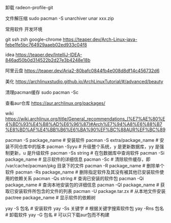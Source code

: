 卸载  radeon-profile-git

文件解压缩
sudo pacman -S unarchiver
unar xxx.zip

常用软件 开发环境

git
ssh
zsh
google-chrome
https://teaper.dev/Arch-Linux-java-febe1fe5bc764929aaeb02ed933c04f8

idea
https://teaper.dev/IntelliJ-IDEA-846ad50b0d314522b2d27e3b4248e18b

阿里云盘
https://teaper.dev/Aria2-80bafc0844fb4e008d8df14c456732d6


美化
https://archlinuxstudio.github.io/ArchLinuxTutorial/#/advanced/beauty




清理pacman缓存
sudo pacman -Sc


查看aur仓库
https://aur.archlinux.org/packages/

wiki
https://wiki.archlinux.org/title/General_recommendations_(%E7%AE%80%E4%BD%93%E4%B8%AD%E6%96%87)#Arch%E7%94%A8%E6%88%B7%E8%BD%AF%E4%BB%B6%E6%BA%90%EF%BC%88AUR%EF%BC%89




pacman -S package_name        # 安装软件
pacman -S extra/package_name  # 安装不同仓库中的版本
pacman -Syyu                   # 升级整个系统，y 是更新数据库，yy 是强制更新，u 是升级软件
pacman -Ss string             # 在包数据库中查询软件
pacman -Si package_name       # 显示软件的详细信息
pacman -Sc                    # 清除软件缓存，即 /var/cache/pacman/pkg 目录下的文件
pacman -R package_name        # 删除单个软件
pacman -Rs package_name       # 删除指定软件及其没有被其他已安装软件使用的依赖关系
pacman -Qs string             # 查询已安装的软件包
pacman -Qi package_name       # 查询本地安装包的详细信息
pacman -Ql package_name       # 获取已安装软件所包含的文件的列表
pacman -U package.tar.zx      # 从本地文件安装
pactree package_name          # 显示软件的依赖树
 
 
yay -S 包名     # 安装软件
yay -Ss 关键字  # 根据关键字搜索软件包
yay -Rns 包名   # 卸载软件
yay -G 包名     # 可以只下载aur包而不构建